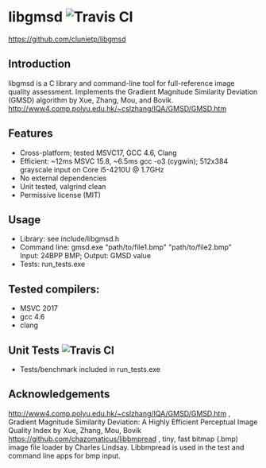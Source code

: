 libgmsd ![Travis CI](https://travis-ci.org/clunietp/libgmsd.svg?branch=master)
===================
https://github.com/clunietp/libgmsd

Introduction
------------
libgmsd is a C library and command-line tool for full-reference image quality assessment.
Implements the Gradient Magnitude Similarity Deviation (GMSD) algorithm by Xue, Zhang, Mou, and Bovik.
http://www4.comp.polyu.edu.hk/~cslzhang/IQA/GMSD/GMSD.htm

Features
------------
- Cross-platform; tested MSVC17, GCC 4.6, Clang
- Efficient: ~12ms MSVC 15.8, ~6.5ms gcc -o3 (cygwin); 512x384 grayscale input on Core i5-4210U @ 1.7GHz
- No external dependencies
- Unit tested, valgrind clean
- Permissive license (MIT)

Usage
-----------------------
- Library:			see include/libgmsd.h
- Command line:		gmsd.exe "path/to/file1.bmp" "path/to/file2.bmp"   
					Input:  24BPP BMP; Output:  GMSD value
- Tests:			run_tests.exe

Tested compilers:
------------
- MSVC 2017
- gcc 4.6
- clang

Unit Tests ![Travis CI](https://travis-ci.org/clunietp/libgmsd.svg?branch=master)
-------------
- Tests/benchmark included in run_tests.exe

Acknowledgements
---------
http://www4.comp.polyu.edu.hk/~cslzhang/IQA/GMSD/GMSD.htm , Gradient Magnitude Similarity Deviation: A Highly Efficient Perceptual Image Quality Index by Xue, Zhang, Mou, Bovik
https://github.com/chazomaticus/libbmpread , tiny, fast bitmap (.bmp) image file loader by Charles Lindsay.  Libbmpread is used in the test and command line apps for bmp input.

